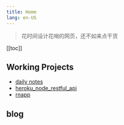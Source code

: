 ```yaml
---
title: Home
lang: en-US
---
```


> 花时间设计花哨的网页，还不如来点干货


[[toc]]

## Working Projects

- [daily notes](notes)
- [heroku_node_restful_api](heroku_node_restful_api)
- [rnapp](rnapp)

## blog